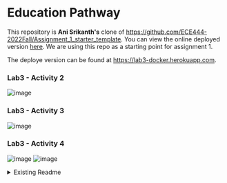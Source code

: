 # Education Pathway

This repository is **Ani Srikanth's** clone of https://github.com/ECE444-2022Fall/Assignment_1_starter_template. You can view the online deployed version [here](https://assignment-1-starter-template.herokuapp.com/). We are using this repo as a starting point for assignment 1.

The deploye version can be found at https://lab3-docker.herokuapp.com.

### Lab3 - Activity 2

![image](https://user-images.githubusercontent.com/14436239/193421215-5e80218a-41a8-4822-bbdf-97fd2eac5666.png)

### Lab3 - Activity 3

![image](https://user-images.githubusercontent.com/14436239/193422493-f195ddc6-c045-46c1-8cf8-e10614b49131.png)

### Lab3 - Activity 4
![image](https://user-images.githubusercontent.com/14436239/193422845-daf25ae7-f8a5-496c-8724-53401a5733ec.png)
![image](https://user-images.githubusercontent.com/14436239/193422871-139d2b57-12f9-4e06-a977-1bcf30fc4e7e.png)


<details>
      <summary>Existing Readme</summary>
      <br>

## Changes

- Removed hardcodes of backend urls.
- Removed hardcodes of database, and replace the database with dummy static data.

## How to run it locally

- Enter the repo directory
- Create a virtual environment if you haven't done this before. Activate it.

```powershell
# Windows
py -3 -m venv venv
venv\Scripts\activate

# For Mac and Linux, please check the link: https://flask.palletsprojects.com/en/2.2.x/installation/
```

- Install dependencies (if you haven't done this before).

```powershell
pip install -r requirements.txt
```

- Enter the `Education_Pathways/` directory, run the backend

```powershell
flask --app index --debug run
```

- Enter the `Education_Pathways/frontend/` directory
- Make sure the `baseURL` is set as `localhost:5000`

```javascript
# Education_Pathways/frontend/src/api.js
export default axios.create({
   baseURL: "http://localhost:5000/"
});
```

- Make sure the proxy link in package.json is set as "http://localhost:5000/"

```json
// Part of Education_Pathways\frontend\package.json
"private": true,
"proxy": "http://localhost:5000/",
```

- Build and run the frontend:

```powershell
npm run build
npm start
```

- Then you will see the application at `localhost:3000`

## Build and run with Docker

For detailed instructions on Docker, please refer to the documents for Lab3 on Quercus.

- Change the proxy link in package. Remember to change it back to "http://localhost:5000/"

```json
// Part of Education_Pathways/frontend/package.json
"private": true,
"proxy": "http://host.docker.internal:5000/",
```

```powershell
# Under the root directory
docker compose up --build
```

## How to deploy (not required for lab3)

Please make sure everything works well before you run it with docker.

- Make sure the baseURL is set as [URL to your deployed project]

```javascript
// Education_Pathways/frontend/src/api.js
export default axios.create({
   baseURL: "[URL to your deployed project]" -- baseURL for deployment
});
```

- Re-build the frontend to update the baseURL

```powershell
# Under the frontend/ directory
npm run build
```

- Deploy your changes to heroku

```powershell
git push heroku main
```

</details>
